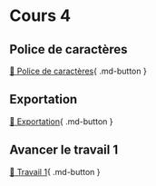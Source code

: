 # Cours 4

## Police de caractères
[📝 Police de caractères](./unity/font.md){ .md-button }   

## Exportation
[📝 Exportation](./unity/build.md){ .md-button }   

## Avancer le travail 1
[💼 Travail 1](./consignes/travail1.md){ .md-button }    
